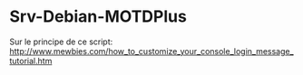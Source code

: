 # Srv-Debian-MOTDPlus
Sur le principe de ce script:
http://www.mewbies.com/how_to_customize_your_console_login_message_tutorial.htm
